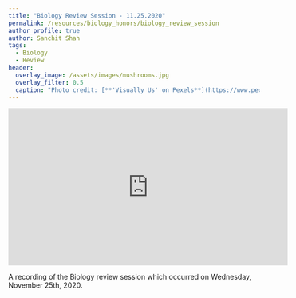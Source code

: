 ```yaml
---
title: "Biology Review Session - 11.25.2020"
permalink: /resources/biology_honors/biology_review_session
author_profile: true
author: Sanchit Shah
tags:
  - Biology
  - Review
header:
  overlay_image: /assets/images/mushrooms.jpg 
  overlay_filter: 0.5
  caption: "Photo credit: [**'Visually Us' on Pexels**](https://www.pexels.com/photo/white-fungi-1643416/)"
---
```

<iframe width="560" height="315" src="https://ncvps.yuja.com/V/Video?v=2259200&node=8218413&a=188849198&preload=false" frameborder="0" webkitallowfullscreen mozallowfullscreen allowfullscreen></iframe>

A recording of the Biology review session which occurred on Wednesday, November 25th, 2020.
